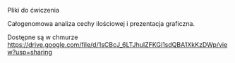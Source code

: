 Pliki do ćwiczenia</P>
Całogenomowa analiza cechy ilościowej i prezentacja graficzna.</P>
Dostępne są w chmurze https://drive.google.com/file/d/1sCBcJ_6LTJhuIZFKGi1sdQBA1XkKzDWp/view?usp=sharing
